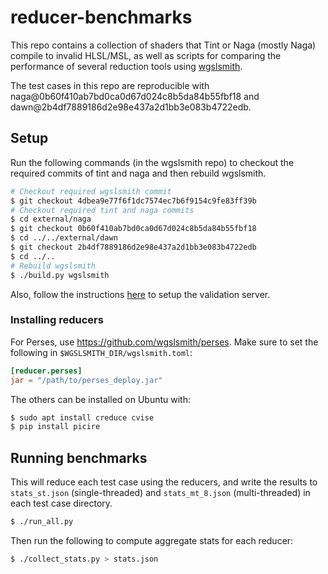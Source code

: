 # reducer-benchmarks

This repo contains a collection of shaders that Tint or Naga (mostly Naga) compile to invalid HLSL/MSL, as well as scripts for comparing the performance of several reduction tools using [wgslsmith](https://github.com/wgslsmith/wgslsmith).

The test cases in this repo are reproducible with naga@0b60f410ab7bd0ca0d67d024c8b5da84b55fbf18 and dawn@2b4df7889186d2e98e437a2d1bb3e083b4722edb.

## Setup

Run the following commands (in the wgslsmith repo) to checkout the required commits of tint and naga and then rebuild wgslsmith.

```sh
# Checkout required wgslsmith commit
$ git checkout 4dbea9e77f6f1dc7574ec7b6f9154c9fe83ff39b
# Checkout required tint and naga commits
$ cd external/naga
$ git checkout 0b60f410ab7bd0ca0d67d024c8b5da84b55fbf18
$ cd ../../external/dawn
$ git checkout 2b4df7889186d2e98e437a2d1bb3e083b4722edb
$ cd ../..
# Rebuild wgslsmith
$ ./build.py wgslsmith
```

Also, follow the instructions [here](https://wgslsmith.github.io/validator/index.html) to setup the validation server.

### Installing reducers

For Perses, use https://github.com/wgslsmith/perses. Make sure to set the following in `$WGSLSMITH_DIR/wgslsmith.toml`:

```toml
[reducer.perses]
jar = "/path/to/perses_deploy.jar"
```

The others can be installed on Ubuntu with:

```sh
$ sudo apt install creduce cvise
$ pip install picire
```

## Running benchmarks

This will reduce each test case using the reducers, and write the results to `stats_st.json` (single-threaded) and `stats_mt_8.json` (multi-threaded) in each test case directory.

```sh
$ ./run_all.py
```

Then run the following to compute aggregate stats for each reducer:

```sh
$ ./collect_stats.py > stats.json
```
